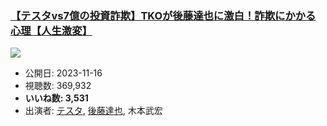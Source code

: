 ### [【テスタvs7億の投資詐欺】TKOが後藤達也に激白！詐欺にかかる心理【人生激変】](https://www.youtube.com/watch?v=EZTsqjUa_Fw)
[![](https://img.youtube.com/vi/EZTsqjUa_Fw/sddefault.jpg)](https://www.youtube.com/watch?v=EZTsqjUa_Fw)
-   公開日: 2023-11-16
-   視聴数: 369,932
-   **いいね数: 3,531**
-   出演者: [テスタ](/rehacq_fan/people/テスタ "wikilink"), [後藤達也](/rehacq_fan/people/後藤達也 "wikilink"), 木本武宏
